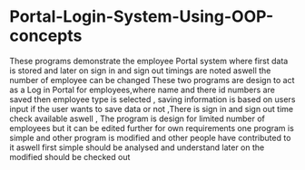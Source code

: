 # Portal-Login-System-Using-OOP-concepts
These programs demonstrate the employee Portal system where first data is stored and later on sign in and sign out timings are noted aswell the number of employee can be changed
These two programs are design to act as a Log in Portal for employees,where name and there id numbers are saved then employee type is selected , saving information is based on users input if the user wants to save data or not ,There is sign in and sign out time check available aswell , The program is design for limited number of employees but it can be edited further for own requirements
one program is simple and other program is modified and other people have contributed to it aswell 
first simple should be analysed and understand later on the modified should be checked out
